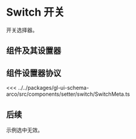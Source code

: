 <script setup>
// import Example from '../../.vitepress/components/setter/switch/Example.vue';
// import {SwitchMeta as componentMeta} from "@geelato/gl-ui-schema-arco";

</script>


# Switch 开关
开关选择器。

## 组件及其设置器

<Example /> 

## 组件设置器协议

[//]: # (<ComponentBuilderExample :componentMeta="componentMeta"/>)
<<< ../../packages/gl-ui-schema-arco/src/components/setter/switch/SwitchMeta.ts

## 后续
示例选中无效。

